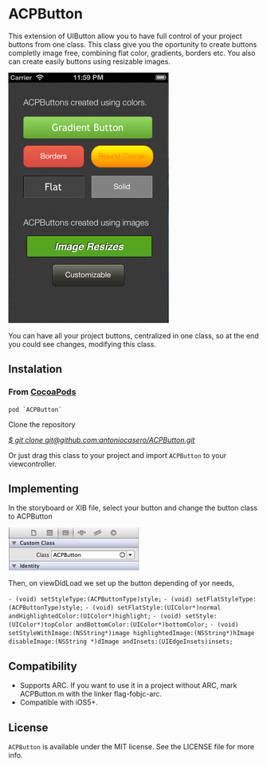 # ACPButton

This extension of UIButton allow you to have full control of your project buttons from one class. This class give you the oportunity to create buttons completly image free, combining flat color, gradients, borders etc. You also can create easily buttons using resizable images.

![](Screenshot1.png)

You can have all your project buttons, centralized in one class, so at the end you could see changes, modifying this class.

## Instalation

### From [CocoaPods][1]

	pod `ACPButton`

Clone the repository

[*$ git clone git@github.com:antoniocasero/ACPButton.git*]()

Or just drag this class to your project and import `ACPButton` to your viewcontroller.


## Implementing

In the storyboard or XIB file, select your button and change the button class to ACPButton 

![](Screenshot2.png)

Then, on viewDidLoad we set up the button depending of yor needs,

`- (void) setStyleType:(ACPButtonType)style;`
`- (void) setFlatStyleType:(ACPButtonType)style;`
`- (void) setFlatStyle:(UIColor*)normal andHighlightedColor:(UIColor*)highlight;`
`- (void) setStyle:(UIColor*)topColor andBottomColor:(UIColor*)bottomColor;`
`- (void) setStyleWithImage:(NSString*)image highlightedImage:(NSString*)hImage disableImage:(NSString *)dImage andInsets:(UIEdgeInsets)insets;`


## Compatibility

- Supports ARC. If you want to use it in a project without ARC, mark ACPButton.m with the linker flag-fobjc-arc.
- Compatible with iOS5+.

## License

`ACPButton` is available under the MIT license. See the LICENSE file for more info.















[1]:	http://www.cocoapods.org

[1]:	Screenshot1.png
[2]:	Screenshot2.png
